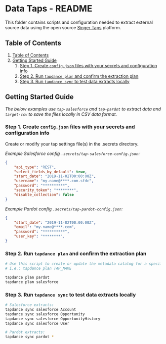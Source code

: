 # Data Taps - README

This folder contains scripts and configuration needed to extract external source data using the open source [Singer Taps](https://singer.io) platform.

## Table of Contents

1. [Table of Contents](#table-of-contents)
2. [Getting Started Guide](#getting-started-guide)
   1. [Step 1. Create `config.json` files with your secrets and configuration info](#step-1-create-configjson-files-with-your-secrets-and-configuration-info)
   2. [Step 2. Run `tapdance plan` and confirm the extraction plan](#step-2-run-tapdance-plan-and-confirm-the-extraction-plan)
   3. [Step 3. Run `tapdance sync` to test data extracts locally](#step-3-run-tapdance-sync-to-test-data-extracts-locally)

## Getting Started Guide

_The below examples use `tap-salesforce` and `tap-pardot` to extract data and `target-csv` to save the files locally in CSV data format._

### Step 1. Create `config.json` files with your secrets and configuration info

Create or modify your tap settings file(s) in the .secrets directory.

_Example Salesforce config `.secrets/tap-salesforce-config.json`:_

```json
{
    "api_type": "REST",
    "select_fields_by_default": true,
    "start_date": "2019-11-02T00:00:00Z",
    "username": "my.name@****.com.sfdc",
    "password": "**********",
    "security_token": "********",
    "disable_collection": false
}
```

_Example Pardot config `.secrets/tap-pardot-config.json`:_

```json
{
    "start_date": "2019-11-02T00:00:00Z",
    "email": "my.name@****.com",
    "password": "**********",
    "user_key": "********",
}
```

### Step 2. Run `tapdance plan` and confirm the extraction plan

```bash
# Use this script to create or update the metadata catalog for a specified tap.
# i.e.: tapdance plan TAP_NAME

tapdance plan pardot
tapdance plan salesforce
```

### Step 3. Run `tapdance sync` to test data extracts locally

```bash
# Salesforce extracts:
tapdance sync salesforce Account
tapdance sync salesforce Opportunity
tapdance sync salesforce OpportunityHistory
tapdance sync salesforce User

# Pardot extracts:
tapdance sync pardot *
```
